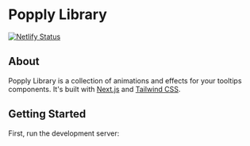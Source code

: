 # Popply Library

[![Netlify Status](https://api.netlify.com/api/v1/badges/573427a2-3294-4e3c-a57b-370fb7876994/deploy-status)](https://app.netlify.com/sites/popply-library/deploys)

## About

Popply Library is a collection of animations and effects for your tooltips components.
 It's built with [Next.js](https://nextjs.org/) and [Tailwind CSS](https://tailwindcss.com/).

## Getting Started

First, run the development server:


